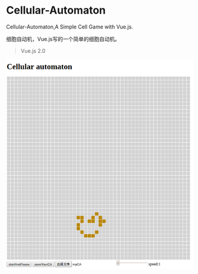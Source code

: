 # Cellular-Automaton
Cellular-Automaton,A Simple Cell Game with Vue.js.

细胞自动机，Vue.js写的一个简单的细胞自动机。

> Vue.js 2.0

![示例动画](./public/images/readme.gif)

